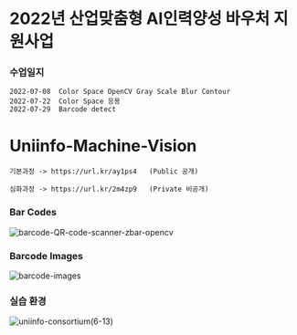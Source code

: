 # 2022년 산업맞춤형 AI인력양성 바우처 지원사업

### 수업일지

    2022-07-08  Color Space OpenCV Gray Scale Blur Contour
    2022-07-22  Color Space 응용
    2022-07-29  Barcode detect


# Uniinfo-Machine-Vision


    기본과정 -> https://url.kr/ay1ps4   (Public 공개)

    심화과정 -> https://url.kr/2m4zp9   (Private 비공개)


### Bar Codes

![barcode-QR-code-scanner-zbar-opencv](https://user-images.githubusercontent.com/54794815/171532857-3191c370-8029-41e7-a9e6-9a1b540cba0a.png)


### Barcode Images

![barcode-images](https://user-images.githubusercontent.com/54794815/177865961-dba9190d-69bc-4b70-90a4-f4794a03ae67.jpg)


### 실습 환경

![uniinfo-consortium(6-13)](https://user-images.githubusercontent.com/54794815/173274859-37bbbc89-4619-42e2-8802-802293c4a1fb.jpg)


